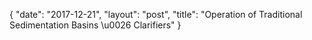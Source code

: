{
   "date": "2017-12-21",
   "layout": "post",
   "title": "Operation of Traditional Sedimentation Basins \u0026 Clarifiers"
}

